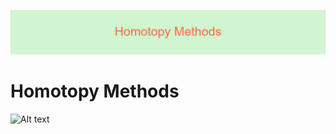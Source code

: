 

![](https://github.com/MarkMH/homotopy_methods/blob/763f32222f9cc04d1dd516483ba8795d65903338/Homotopy_Methods%20(6).png)
# Homotopy Methods

<img src="https://drive.google.com/file/d/1a3NqQ5JeGW8QZSdKQnWn248NxYr0qJ6R/preview" alt="Alt text" title="Optional title">


